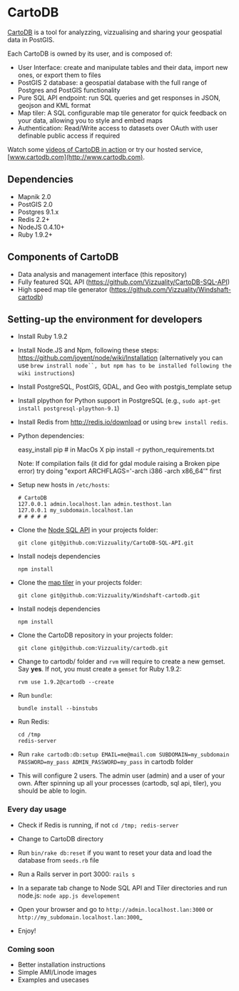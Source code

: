 # CartoDB #

[CartoDB](http://www.cartodb.com) is a tool for analyzzing, vizzualising and sharing your geospatial data in PostGIS. 

Each CartoDB is owned by its user, and is composed of:

  - User Interface: create and manipulate tables and their data, import new ones, or export them to files
  - PostGIS 2 database: a geospatial database with the full range of Postgres and PostGIS functionality
  - Pure SQL API endpoint: run SQL queries and get responses in JSON, geojson and KML format 
  - Map tiler: A SQL configurable map tile generator for quick feedback on your data, allowing you to style and embed maps 
  - Authentication: Read/Write access to datasets over OAuth with user definable public access if required   
  
Watch some [videos of CartoDB in action](http://www.vimeo.com/channels/cartodb) or try our hosted service, [www.cartodb.com](http://www.cartodb.com). 
  
## Dependencies ##

  - Mapnik 2.0
  - PostGIS 2.0
  - Postgres 9.1.x
  - Redis 2.2+
  - NodeJS 0.4.10+
  - Ruby 1.9.2+
  
## Components of CartoDB ##

  - Data analysis and management interface (this repository)
  - Fully featured SQL API (https://github.com/Vizzuality/CartoDB-SQL-API)
  - High speed map tile generator (https://github.com/Vizzuality/Windshaft-cartodb)


## Setting-up the environment for developers ##

  - Install Ruby 1.9.2
  
  - Install Node.JS and Npm, following these steps: <https://github.com/joyent/node/wiki/Installation> (alternatively you can use `brew instrall node``, but npm has to be installed following the wiki instructions`)

  - Install PostgreSQL, PostGIS, GDAL, and Geo with postgis_template setup
   
  - Install plpython for Python support in PostgreSQL (e.g., `sudo apt-get install postgresql-plpython-9.1`)

  - Install Redis from <http://redis.io/download> or using `brew install redis`.
  
  - Python dependencies: 
    
      easy_install pip  # in MacOs X
      pip install -r python_requirements.txt
      
      Note: If compilation fails (it did for gdal module raising a Broken pipe error) try doing "export ARCHFLAGS='-arch i386 -arch x86_64'" first

  - Setup new hosts in `/etc/hosts`:
      
        # CartoDB
        127.0.0.1 admin.localhost.lan admin.testhost.lan
        127.0.0.1 my_subdomain.localhost.lan
        # # # # #
                
  - Clone the [Node SQL API](https://github.com/tokumine/cartodb-sql-api) in your projects folder:
  
        git clone git@github.com:Vizzuality/CartoDB-SQL-API.git

  - Install nodejs dependencies
    
        npm install

  - Clone the [map tiler](https://github.com/Vizzuality/Windshaft-cartodb) in your projects folder:

        git clone git@github.com:Vizzuality/Windshaft-cartodb.git

  - Install nodejs dependencies

        npm install
  
  - Clone the CartoDB repository in your projects folder:
  
        git clone git@github.com:Vizzuality/cartodb.git
        
  - Change to cartodb/ folder and `rvm` will require to create a new gemset. Say **yes**. If not, you must create a `gemset` for Ruby 1.9.2:
  
        rvm use 1.9.2@cartodb --create
        
  - Run `bundle`:
  
        bundle install --binstubs
        
  - Run Redis:
  
        cd /tmp
        redis-server
  
  - Run `rake cartodb:db:setup EMAIL=me@mail.com SUBDOMAIN=my_subdomain PASSWORD=my_pass ADMIN_PASSWORD=my_pass` in cartodb folder
  
  - This will configure 2 users. The admin user (admin) and a user of your own.  After spinning up all your processes (cartodb, sql api, tiler), you should be able to login.
  

### Every day usage ###
  
  - Check if Redis is running, if not `cd /tmp; redis-server`

  - Change to CartoDB directory
  
  - Run `bin/rake db:reset` if you want to reset your data and load the database from `seeds.rb` file
  
  - Run a Rails server in port 3000: `rails s`
  
  - In a separate tab change to Node SQL API and Tiler directories and run node.js: `node app.js developement`

  - Open your browser and go to `http://admin.localhost.lan:3000` or `http://my_subdomain.localhost.lan:3000`_
  
  - Enjoy!
  


### Coming soon ###

* Better installation instructions
* Simple AMI/Linode images
* Examples and usecases